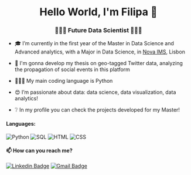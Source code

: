 <h1 align="center"> Hello World, I'm Filipa 👋 </h1>
<h3 align="center">👩🏽‍💻 Future Data Scientist 👩🏽‍💻</h3>



- 🎓 I’m currently in the first year of the Master in Data Science and Advanced analytics, with a Major in Data Science, in [Nova IMS](https://www.novaims.unl.pt/), Lisbon 
- 📝 I'm gonna develop my thesis on geo-tagged Twitter data, analyzing the propagation of social events in this platform
- 👩🏽‍💻 My main coding language is Python
- 😍 I’m passionate about data: data science, data visualization, data analytics!

- ❔ In my profile you can check the projects developed for my Master!

<h4 align="left">Languages: </h3>

![Python](https://img.shields.io/badge/-Python-000000?style=flat&logo=python)
![SQL](https://img.shields.io/badge/-SQL-000000?style=flat&logo=mysql)
![HTML](https://img.shields.io/badge/-HTML-000000?style=flat&logo=html5&logoColor=white)
![CSS](https://img.shields.io/badge/-CSS-000000?style=flat&logo=css3&logoColor=white)

<h4 align="left">📫 How can you reach me?</h3>

[![Linkedin Badge](https://img.shields.io/badge/-Lindkeden-blue?style=flat-square&logo=Linkedin&logoColor=white&link=https://www.linkedin.com/in/suyash-srivastava-458b0117)](https://www.linkedin.com/in/filipacarreiraalves/?locale=en_US) 
[![Gmail Badge](https://img.shields.io/badge/-Gmail-Red?style=flat-square&logo=Gmail&logoColor=white&link=mailto:suyash.srivastava14@gmail.com)](mailto:filipacarreira@gmail.com)
